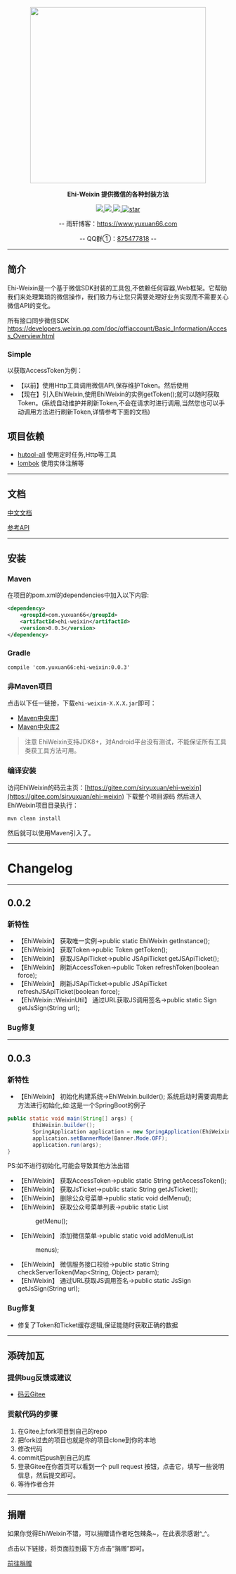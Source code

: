 <p align="center">
	<a href="https://www.yuxuan66.com/"><img src="https://images.gitee.com/uploads/images/2019/0710/133735_aa0b0098_461804.png" width="400"></a>
</p>
<p align="center">
	<strong>Ehi-Weixin 提供微信的各种封装方法</strong>
</p>
<p align="center">
	<a target="_blank" href="https://search.maven.org/search?q=g%3a%22com.yuxuan66%22+AND+a%3a%22ehi-weixin%22">
		<img src="https://img.shields.io/maven-central/v/com.yuxuan66/ehi-weixin.svg?label=Maven%20Central" ></img>
	</a>
	<a target="_blank" href="https://www.apache.org/licenses/LICENSE-2.0.html">
		<img src="https://img.shields.io/:license-apache-blue.svg" ></img>
	</a>
	<a target="_blank" href="https://www.oracle.com/technetwork/java/javase/downloads/index.html">
		<img src="https://img.shields.io/badge/JDK-1.8+-green.svg" ></img>
	</a>
	<a target="_blank" href='https://gitee.com/siryuxuan/ehi-weixin/stargazers'><img src='https://gitee.com/siryuxuan/ehi-weixin/badge/star.svg?theme=dark' alt='star'></img></a>

</p>
<p align="center">
	-- 雨轩博客：<a target="_blank" href="https://www.yuxuan66.com">https://www.yuxuan66.com</a>
</p>
<p align="center">
	-- QQ群①：<a target="_blank" href="https://jq.qq.com/?_wv=1027&k=5aDSNM1">875477818</a> --
</p>

-------------------------------------------------------------------------------

## 简介
Ehi-Weixin是一个基于微信SDK封装的工具包,不依赖任何容器,Web框架。它帮助我们来处理繁琐的微信操作，我们致力与让您只需要处理好业务实现而不需要关心微信API的变化。

所有接口同步微信SDK https://developers.weixin.qq.com/doc/offiaccount/Basic_Information/Access_Overview.html

### Simple

以获取AccessToken为例：

- 【以前】使用Http工具调用微信API,保存维护Token。然后使用
- 【现在】引入EhiWeixin,使用EhiWeixin的实例getToken();就可以随时获取Token。(系统自动维护并刷新Token,不会在请求时进行调用,当然您也可以手动调用方法进行刷新Token,详情参考下面的文档)

## 项目依赖

- [hutool-all](https://gitee.com/loolly/hutool) 使用定时任务,Http等工具
- [lombok](https://projectlombok.org/) 使用实体注解等



-------------------------------------------------------------------------------

## 文档 

[中文文档](http://doc.ehi.weixin.yuxuan66.com)

[参考API](https://docs.yuxuan66.com/ehi/weixin/)

-------------------------------------------------------------------------------

## 安装

### Maven
在项目的pom.xml的dependencies中加入以下内容:

```xml
<dependency>
    <groupId>com.yuxuan66</groupId>
    <artifactId>ehi-weixin</artifactId>
    <version>0.0.3</version>
</dependency>
```

### Gradle
```
compile 'com.yuxuan66:ehi-weixin:0.0.3'
```

### 非Maven项目

点击以下任一链接，下载`ehi-weixin-X.X.X.jar`即可：

- [Maven中央库1](https://repo1.maven.org/maven2/com/yuxuan66/ehi-weixin/0.0.3/)
- [Maven中央库2](http://repo2.maven.org/maven2/com/yuxuan66/ehi-weixin/0.0.3/)

> 注意
> EhiWeixin支持JDK8+，对Android平台没有测试，不能保证所有工具类获工具方法可用。

### 编译安装

访问EhiWeixin的码云主页：[https://gitee.com/siryuxuan/ehi-weixin](https://gitee.com/siryuxuan/ehi-weixin) 下载整个项目源码 然后进入EhiWeixin项目目录执行：

```sh
mvn clean install
```

然后就可以使用Maven引入了。

-------------------------------------------------------------------------------


# Changelog

-------------------------------------------------------------------------------------------------------------

## 0.0.2

### 新特性
* 【EhiWeixin】      获取唯一实例->public static EhiWeixin getInstance();
* 【EhiWeixin】      获取Token->public Token getToken();
* 【EhiWeixin】      获取JSApiTicket->public JSApiTicket getJSApiTicket();
* 【EhiWeixin】      刷新AccessToken->public Token refreshToken(boolean force);
* 【EhiWeixin】      刷新JSApiTicket->public JSApiTicket refreshJSApiTicket(boolean force);
* 【EhiWeixin::WeixinUtil】      通过URL获取JS调用签名->public static Sign getJsSign(String url);      

### Bug修复

-------------------------------------------------------------------------------------------------------------

## 0.0.3

### 新特性
* 【EhiWeixin】      初始化构建系统->EhiWeixin.builder();
系统启动时需要调用此方法进行初始化,如:这是一个SpringBoot的例子
```java
public static void main(String[] args) {
		EhiWeixin.builder();
		SpringApplication application = new SpringApplication(EhiWeixin.class);
		application.setBannerMode(Banner.Mode.OFF);
		application.run(args);
}
```
PS:如不进行初始化,可能会导致其他方法出错
* 【EhiWeixin】      获取AccessToken->public static String getAccessToken();
* 【EhiWeixin】      获取JsTicket->public static String getJsTicket();
* 【EhiWeixin】      删除公众号菜单->public static void delMenu();
* 【EhiWeixin】      获取公众号菜单列表->public static List<Menu> getMenu();
* 【EhiWeixin】      添加微信菜单->public static void addMenu(List<Menu> menus);
* 【EhiWeixin】      微信服务接口校验->public static String checkServerToken(Map<String, Object> param);
* 【EhiWeixin】      通过URL获取JS调用签名->public static JsSign getJsSign(String url);

### Bug修复
* 修复了Token和Ticket缓存逻辑,保证能随时获取正确的数据

-------------------------------------------------------------------------------
## 添砖加瓦

### 提供bug反馈或建议

- [码云Gitee](https://gitee.com/siryuxuan/ehi-weixin/issues)


### 贡献代码的步骤

1. 在Gitee上fork项目到自己的repo
2. 把fork过去的项目也就是你的项目clone到你的本地
3. 修改代码
4. commit后push到自己的库
5. 登录Gitee在你首页可以看到一个 pull request 按钮，点击它，填写一些说明信息，然后提交即可。
6. 等待作者合并

-------------------------------------------------------------------------------

## 捐赠

如果你觉得EhiWeixin不错，可以捐赠请作者吃包辣条~，在此表示感谢^_^。

点击以下链接，将页面拉到最下方点击“捐赠”即可。

[前往捐赠](https://gitee.com/siryuxuan/ehi-weixin)